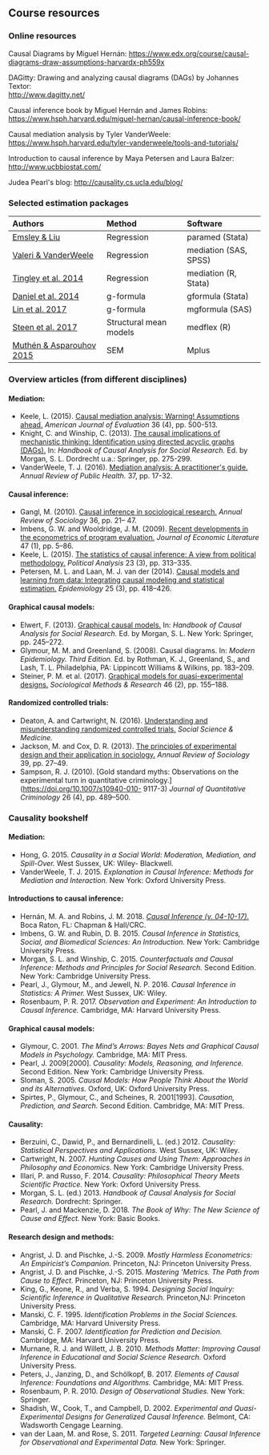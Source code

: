 
## Course resources

### Online resources
Causal Diagrams by Miguel Hernán: <https://www.edx.org/course/causal-diagrams-draw-assumptions-harvardx-ph559x>

DAGitty: Drawing and analyzing causal diagrams (DAGs) by Johannes Textor:  
<http://www.dagitty.net/>

Causal inference book by Miguel Hernán and James Robins:  
<https://www.hsph.harvard.edu/miguel-hernan/causal-inference-book/>

Causal mediation analysis by Tyler VanderWeele:  
<https://www.hsph.harvard.edu/tyler-vanderweele/tools-and-tutorials/>

Introduction to causal inference by Maya Petersen and Laura Balzer:  
<http://www.ucbbiostat.com/>

Judea Pearl's blog: <http://causality.cs.ucla.edu/blog/>

### Selected estimation packages

|      Authors    |    Method    |      Software    |
|:-------------------|:-------------|:----------------
|   [Emsley & Liu](https://econpapers.repec.org/software/bocbocode/s457581.htm)  | Regression | paramed (Stata) |
|   [Valeri & VanderWeele](http://dx.doi.org/10.1037/a0031034)| Regression | mediation (SAS, SPSS) |
|   [Tingley et al. 2014](https://www.jstatsoft.org/article/view/v059i05)| Regression | mediation (R, Stata) |
|   [Daniel et al. 2014](https://www.stata-journal.com/article.html?article=st0238)| g-formula | gformula (Stata) |
|   [Lin et al. 2017](https://doi.org/10.1097/EDE.0000000000000609)| g-formula | mgformula (SAS) |
|   [Steen et al. 2017](https://doi.org/10.18637/jss.v076.i11)| Structural mean models | medflex (R) |
|   [Muthén & Asparouhov 2015](https://doi.org/10.1080/10705511.2014.935843)| SEM | Mplus |

### Overview articles (from different disciplines)

#### Mediation:
* Keele, L. (2015). [Causal mediation analysis: Warning! Assumptions ahead.](https://doi.org/10.1177/1098214015594689) *American Journal of Evaluation* 36 (4), pp. 500-513.
* Knight, C. and Winship, C. (2013). [The causal implications of mechanistic thinking: Identification using directed acyclic graphs (DAGs).](https://doi.org/10.1007/978-94-007-6094-3_14) In: *Handbook of Causal Analysis for Social Research.* Ed. by Morgan, S. L. Dordrecht u.a.: Springer, pp. 275-299.
* VanderWeele, T. J. (2016). [Mediation analysis: A practitioner's guide.](https://doi.org/10.1146/annurev-publhealth-032315-021402) *Annual Review of Public Health.* 37, pp. 17-32.

#### Causal inference:
* Gangl, M. (2010). [Causal inference in sociological research.](https://doi.org/10.1146/annurev.soc.012809.102702) *Annual Review of Sociology* 36, pp. 21– 47.
* Imbens, G. W. and Wooldridge, J. M. (2009). [Recent developments in the econometrics of program evaluation.](https://doi.org/10.1257/jel.47.1.5) *Journal of Economic Literature* 47 (1), pp. 5–86.
* Keele, L. (2015). [The statistics of causal inference: A view from political methodology.](https://doi.org/10.1093/pan/mpv007) *Political Analysis* 23 (3), pp. 313–335.
* Petersen, M. L. and Laan, M. J. van der (2014). [Causal models and learning from data: Integrating causal modeling and statistical estimation.](https://doi.org/10.1097/EDE.0000000000000078) *Epidemiology* 25 (3), pp. 418–426.

#### Graphical causal models:
* Elwert, F. (2013). [Graphical causal models.](https://doi.org/10.1007/978-94-007-6094-3_13) In: *Handbook of Causal Analysis for Social Research.* Ed. by Morgan, S. L. New York: Springer, pp. 245–272.
* Glymour, M. M. and Greenland, S. (2008). Causal diagrams. In: *Modern Epidemiology. Third Edition.* Ed. by Rothman, K. J., Greenland, S., and Lash, T. L. Philadelphia, PA: Lippincott Williams & Wilkins, pp. 183–209.
* Steiner, P. M. et al. (2017). [Graphical models for quasi-experimental designs.](https://doi.org/10.1177/0049124115582272) *Sociological Methods & Research* 46 (2), pp. 155–188. 

#### Randomized controlled trials:
* Deaton, A. and Cartwright, N. (2016). [Understanding and misunderstanding randomized controlled trials.](https://doi.org/10.1016/j.socscimed.2017.12.005) *Social Science & Medicine.*
* Jackson, M. and Cox, D. R. (2013). [The principles of experimental design and their application in sociology.](https://doi.org/10.1146/annurev-soc-071811-145443) *Annual Review of Sociology* 39, pp. 27–49.
* Sampson, R. J. (2010). [Gold standard myths: Observations on the experimental turn in quantitative criminology.](https://doi.org/10.1007/s10940-010- 9117-3) *Journal of Quantitative Criminology* 26 (4), pp. 489–500.

### Causality bookshelf

#### Mediation:
* Hong, G. 2015. *Causality in a Social World: Moderation, Mediation, and Spill-Over.* West Sussex, UK: Wiley- Blackwell.
* VanderWeele, T. J. 2015. *Explanation in Causal Inference: Methods for Mediation and Interaction.* New York: Oxford University Press.


#### Introductions to causal inference:
* Hernán, M. A. and Robins, J. M. 2018. [*Causal Inference (v. 04-10-17).*]( http://www.hsph.harvard.edu/miguel-hernan/causal-inference-book/) Boca Raton, FL: Chapman & Hall/CRC.
* Imbens, G. W. and Rubin, D. B. 2015. *Causal Inference in Statistics, Social, and Biomedical Sciences: An Introduction.* New York: Cambridge University Press.
* Morgan, S. L. and Winship, C. 2015. *Counterfactuals and Causal Inference: Methods and Principles for Social Research.* Second Edition. New York: Cambridge University Press.
* Pearl, J., Glymour, M., and Jewell, N. P. 2016. *Causal Inference in Statistics: A Primer.* West Sussex, UK: Wiley.
* Rosenbaum, P. R. 2017. *Observation and Experiment: An Introduction to Causal Inference.* Cambridge, MA: Harvard University Press.


#### Graphical causal models:
* Glymour, C. 2001. *The Mind’s Arrows: Bayes Nets and Graphical Causal Models in Psychology.* Cambridge, MA: MIT Press.
* Pearl, J. 2009[2000]. *Causality: Models, Reasoning, and Inference.* Second Edition. New York: Cambridge University Press.
* Sloman, S. 2005. *Causal Models: How People Think About the World and its Alternatives.* Oxford, UK: Oxford University Press.
* Spirtes, P., Glymour, C., and Scheines, R. 2001[1993]. *Causation, Prediction, and Search.* Second Edition. Cambridge, MA: MIT Press.

#### Causality:
* Berzuini, C., Dawid, P., and Bernardinelli, L. (ed.) 2012. *Causality: Statistical Perspectives and Applications.* West Sussex, UK: Wiley.
* Cartwright, N. 2007. *Hunting Causes and Using Them: Approaches in Philosophy and Economics.*  New York: Cambridge University Press.
* Illari, P. and Russo, F. 2014. *Causality: Philosophical Theory Meets Scientific Practice.* New York: Oxford University Press. 
* Morgan, S. L. (ed.) 2013. *Handbook of Causal Analysis for Social Research.* Dordrecht: Springer.
* Pearl, J. and Mackenzie, D. 2018. *The Book of Why: The New Science of Cause and Effect.* New York: Basic Books.


#### Research design and methods:
* Angrist, J. D. and Pischke, J.-S. 2009. *Mostly Harmless Econometrics: An Empiricist’s Companion.* Princeton, NJ: Princeton University Press.
* Angrist, J. D. and Pischke, J.-S. 2015. *Mastering ’Metrics. The Path from Cause to Effect.* Princeton, NJ: Princeton University Press.
* King, G., Keone, R., and Verba, S. 1994. *Designing Social Inquiry: Scientific Inference in Qualitative Research.* Princeton,NJ: Princeton University Press.
* Manski, C. F. 1995. *Identification Problems in the Social Sciences.* Cambridge, MA: Harvard University Press.
* Manski, C. F. 2007. *Identification for Prediction and Decision.* Cambridge, MA: Harvard University Press.
* Murnane, R. J. and Willett, J. B. 2010. *Methods Matter: Improving Causal Inference in Educational and Social Science Research.* Oxford University Press.
* Peters, J., Janzing, D., and Schölkopf, B. 2017. *Elements of Causal Inference: Foundations and Algorithms.* Cambridge, MA: MIT Press.
* Rosenbaum, P. R. 2010. *Design of Observational Studies.* New York: Springer.
* Shadish, W., Cook, T., and Campbell, D. 2002. *Experimental and Quasi-Experimental Designs for Generalized Causal Inference.* Belmont, CA: Wadsworth Cengage Learning.
* van der Laan, M. and Rose, S. 2011. *Targeted Learning: Causal Inference for Observational and Experimental Data.* New York: Springer.
